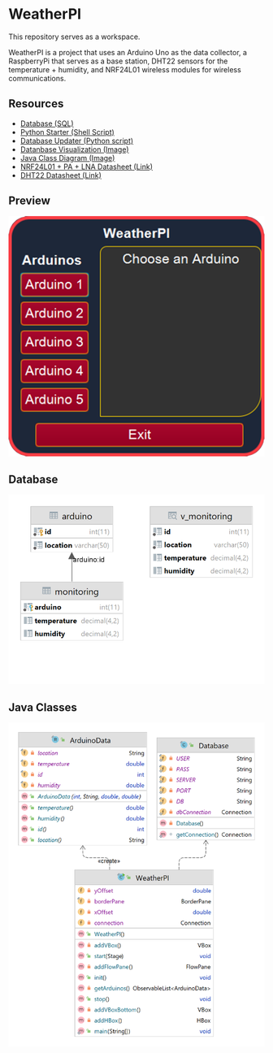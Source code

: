 # WeatherPI

This repository serves as a workspace.

WeatherPI is a project that uses an Arduino Uno as the data collector, a RaspberryPi that serves as a base station,
DHT22 sensors for the temperature + humidity, and NRF24L01 wireless modules for wireless communications.

## Resources

- [Database (SQL)](src/main/resources/database.sql)
- [Python Starter (Shell Script)](src/main/resources/start_python.sh)
- [Database Updater (Python script)](src/main/resources/update_database.py)
- [Datanbase Visualization (Image)](src/main/resources/database.png)
- [Java Class Diagram (Image)](src/main/resources/WeatherPI.png)
- [NRF24L01 + PA + LNA Datasheet (Link)](http://www.haoyuelectronics.com/Attachment/Mini-NRF24L01-SMD/nRF24L01P_Product_Specification_1_0.pdf)
- [DHT22 Datasheet (Link)](https://www.sparkfun.com/datasheets/Sensors/Temperature/DHT22.pdf)

## Preview

![Preview](src/main/resources/Preview.png)

## Database

![Database Diagram](src/main/resources/database.png)

## Java Classes

![Class Diagram](src/main/resources/WeatherPI.png)
